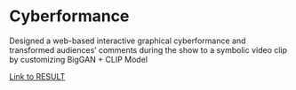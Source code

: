 # Cyberformance
Designed a web-based interactive graphical cyberformance and transformed audiences’ comments during the
show to a symbolic video clip by customizing BigGAN + CLIP Model

[Link to RESULT](https://drive.google.com/file/d/1Lyqoiy33nvZIwGVDKclhw8CMmwnllVgQ/view?usp=share_link)

